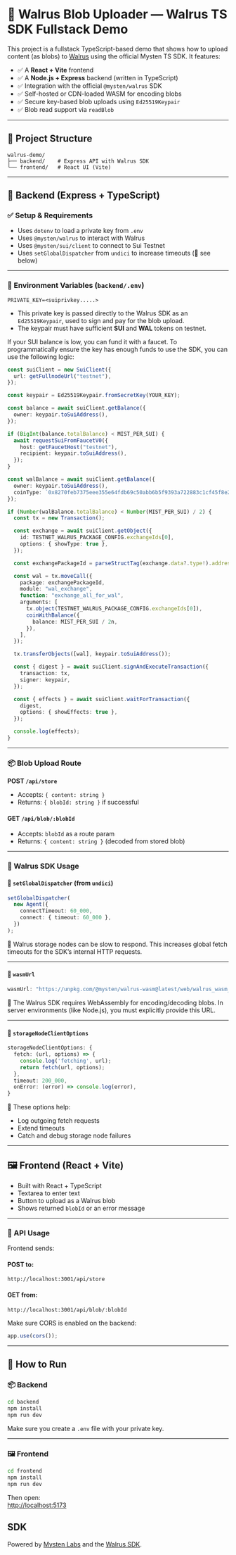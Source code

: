 # 🐘 Walrus Blob Uploader — Walrus TS SDK Fullstack Demo

This project is a fullstack TypeScript-based demo that shows how to upload content (as blobs) to [Walrus](https://sdk.mystenlabs.com/walrus) using the official Mysten TS SDK. It features:

- ✅ A **React + Vite** frontend
- ✅ A **Node.js + Express** backend (written in TypeScript)
- ✅ Integration with the official `@mysten/walrus` SDK
- ✅ Self-hosted or CDN-loaded WASM for encoding blobs
- ✅ Secure key-based blob uploads using `Ed25519Keypair`
- ✅ Blob read support via `readBlob`

---

## 📁 Project Structure

```
walrus-demo/
├── backend/    # Express API with Walrus SDK
└── frontend/   # React UI (Vite)
```

---

## 🚀 Backend (Express + TypeScript)

### ✅ Setup & Requirements

- Uses `dotenv` to load a private key from `.env`
- Uses `@mysten/walrus` to interact with Walrus
- Uses `@mysten/sui/client` to connect to Sui Testnet
- Uses `setGlobalDispatcher` from `undici` to increase timeouts (📌 see below)

---

### 🔐 Environment Variables (`backend/.env`)

```env
PRIVATE_KEY=<suiprivkey.....>
```

- This private key is passed directly to the Walrus SDK as an `Ed25519Keypair`, used to sign and pay for the blob upload.
- The keypair must have sufficient **SUI** and **WAL** tokens on testnet.

If your SUI balance is low, you can fund it with a faucet. To programmatically ensure the key has enough funds to use the SDK, you can use the following logic:

```ts
const suiClient = new SuiClient({
  url: getFullnodeUrl("testnet"),
});

const keypair = Ed25519Keypair.fromSecretKey(YOUR_KEY);

const balance = await suiClient.getBalance({
  owner: keypair.toSuiAddress(),
});

if (BigInt(balance.totalBalance) < MIST_PER_SUI) {
  await requestSuiFromFaucetV0({
    host: getFaucetHost("testnet"),
    recipient: keypair.toSuiAddress(),
  });
}

const walBalance = await suiClient.getBalance({
  owner: keypair.toSuiAddress(),
  coinType: `0x8270feb7375eee355e64fdb69c50abb6b5f9393a722883c1cf45f8e26048810a::wal::WAL`,
});

if (Number(walBalance.totalBalance) < Number(MIST_PER_SUI) / 2) {
  const tx = new Transaction();

  const exchange = await suiClient.getObject({
    id: TESTNET_WALRUS_PACKAGE_CONFIG.exchangeIds[0],
    options: { showType: true },
  });

  const exchangePackageId = parseStructTag(exchange.data?.type!).address;

  const wal = tx.moveCall({
    package: exchangePackageId,
    module: "wal_exchange",
    function: "exchange_all_for_wal",
    arguments: [
      tx.object(TESTNET_WALRUS_PACKAGE_CONFIG.exchangeIds[0]),
      coinWithBalance({
        balance: MIST_PER_SUI / 2n,
      }),
    ],
  });

  tx.transferObjects([wal], keypair.toSuiAddress());

  const { digest } = await suiClient.signAndExecuteTransaction({
    transaction: tx,
    signer: keypair,
  });

  const { effects } = await suiClient.waitForTransaction({
    digest,
    options: { showEffects: true },
  });

  console.log(effects);
}
```

---

### 📦 Blob Upload Route

**POST `/api/store`**

- Accepts: `{ content: string }`
- Returns: `{ blobId: string }` if successful

#### **GET `/api/blob/:blobId`**

- Accepts: `blobId` as a route param
- Returns: `{ content: string }` (decoded from stored blob)

---

### 🧠 Walrus SDK Usage

#### 🔧 `setGlobalDispatcher` (from `undici`)

```ts
setGlobalDispatcher(
  new Agent({
    connectTimeout: 60_000,
    connect: { timeout: 60_000 },
  })
);
```

📌 Walrus storage nodes can be slow to respond. This increases global fetch timeouts for the SDK’s internal HTTP requests.

---

#### 📜 `wasmUrl`

```ts
wasmUrl: "https://unpkg.com/@mysten/walrus-wasm@latest/web/walrus_wasm_bg.wasm";
```

📌 The Walrus SDK requires WebAssembly for encoding/decoding blobs. In server environments (like Node.js), you must explicitly provide this URL.

---

#### 📡 `storageNodeClientOptions`

```ts
storageNodeClientOptions: {
  fetch: (url, options) => {
    console.log('fetching', url);
    return fetch(url, options);
  },
  timeout: 200_000,
  onError: (error) => console.log(error),
}
```

📌 These options help:

- Log outgoing fetch requests
- Extend timeouts
- Catch and debug storage node failures

---

## 🖼 Frontend (React + Vite)

- Built with React + TypeScript
- Textarea to enter text
- Button to upload as a Walrus blob
- Shows returned `blobId` or an error message

---

### 🔗 API Usage

Frontend sends:

#### POST to:

```
http://localhost:3001/api/store
```

#### GET from:

```
http://localhost:3001/api/blob/:blobId
```

Make sure CORS is enabled on the backend:

```ts
app.use(cors());
```

---

## 🧪 How to Run

### 📦 Backend

```bash
cd backend
npm install
npm run dev
```

Make sure you create a `.env` file with your private key.

---

### 🖼 Frontend

```bash
cd frontend
npm install
npm run dev
```

Then open:  
[http://localhost:5173](http://localhost:5173)

## SDK

Powered by [Mysten Labs](https://mystenlabs.com) and the [Walrus SDK](https://sdk.mystenlabs.com/walrus).
